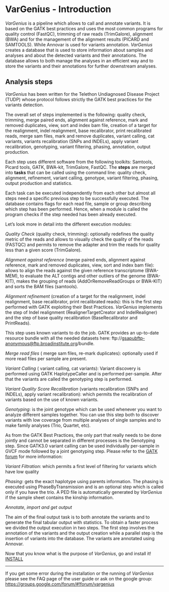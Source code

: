 # VarGenius - Introduction

*VarGenius* is a pipeline which allows to call and annotate variants. It is based on the GATK best practices and uses the most common programs for quality control (FastQC), trimming of raw reads (TrimGalore), alignment (BWA) and for the management of the alignment results (PICARD and SAMTOOLS). While Annovar is used for variants annotation. 
*VarGenius* creates a database that is used to store information about samples and analyses and about the detected variants and their annotations.
The database allows to both manage the analyses in an efficient way and to store the variants and their annotations for further downstream analyses.

## Analysis steps

*VarGenius* has been written for the Telethon Undiagnosed Disease Project (TUDP) whose protocol follows strictly the GATK best practices for the variants detection. 

The overall set of steps implemented is the following: quality check, trimming, merge paired ends, alignment against reference, mark and removed duplicates, view, sort and index bam file, creation of a target for the realignment, indel realignment, base recalibrator, print recalibrated reads, merge sam files, mark and remove duplicates, variant calling, cat variants, variants recalibration (SNPs and INDELs), apply variant recalibration, genotyping, variant filtering, phasing, annotation, output production.

Each step uses different software from the following toolkits: Samtools, Picard tools, GATK, BWA-kit, TrimGalore, FastQC. The **steps** are merged into **tasks** that can be called using the command line: quality check, alignment, refinement, variant calling, genotype, variant filtering, phasing, output production and statistics.

Each task can be executed independently from each other but almost all steps need a specific previous step to be successfully executed.
The database contains flags for each read file, sample or group describing which step has been performed. Hence, when a module is called the program checks if the step needed has been already executed.

Let’s look more in detail into the different execution modules:

*Quality Check* (quality check, trimming): optionally redefines the quality metric of the reads and allows to visually check the quality of the reads (FASTQC) and permits to remove the adapter and trim the reads for quality less than a given score (TrimGalore).

*Alignment against reference* (merge paired ends, alignment against reference, mark and removed duplicates, view, sort and index bam file): allows to align the reads against the given reference transcriptome (BWA-MEM), to evaluate the ALT contigs and other outliers of the genome (BWA-KIT), makes the grouping of reads (AddOrRemoveReadGroups or BWA-KIT) and sorts the BAM files (samtools).

*Alignment refinement* (creation of a target for the realignment, indel realignment, base recalibrator, print recalibrated reads): this is the first step performed with GATK exploiting their Best Practices. *VarGenius* implements the step of Indel realignment (RealignerTargetCreator and IndelRealigner) and the step of base quality recalibration (BaseRecalibrator and PrintReads).

This step uses known variants to do the job. GATK provides an up-to-date resource bundle with all the needed datasets here: ftp://gsapubftp-anonymous@ftp.broadinstitute.org/bundle.

*Merge read files* ( merge sam files, re-mark duplicates): optionally used if more read files per sample are present.

*Variant Calling* ( variant calling, cat variants): Variant discovery is performed using GATK HaplotypeCaller and is performed per-sample. After that the variants are called the genotyping step is performed.

*Variant Quality Score Recalibration* (variants recalibration (SNPs and INDELs), apply variant recalibration): which permits the recalibration of variants based on the use of known variants.

*Genotyping*: is the joint genotype which can be used whenever you want to analyze different samples together. You can use this step both to discover variants with low coverage from multiple analyses of single samples and to make family analyses (Trio, Quartet, etc).

As from the GATK Best Practices, the only part that really needs to be done jointly and cannot be separated in different processes is the Genotyping step. Since GATK3.0 variant calling can be used individually per-sample in GVCF mode followed by a joint genotyping step.
Please refer to the [GATK forum](http://gatkforums.broadinstitute.org/gatk/discussion/3670/the-benefit-of-using-a-cohort) for more information:

*Variant Filtration*: which permits a first level of filtering for variants which have low quality

*Phasing*: gets the exact haplotype using parents information. The phasing is executed using PhaseByTransmission and is an optional step which is called only if you have the trio. A PED file is automatically generated by *VarGenius* if the sample sheet contains the kinship information.

*Annotate, import and get output*

The aim of the final output task is to both annotate the variants and to generate the final tabular output with statistics.
To obtain a faster process we divided the output execution in two steps. The first step involves the annotation of the variants and the output creation while a parallel step is the insertion of variants into the database.
The variants are annotated using Annovar.



Now that you know what is the purpose of *VarGenius*, go and install it! [INSTALL](https://github.com/frankMusacchia/VarGenius/blob/master/GUIDE/INSTALL.md)

---------------------------------

If you get some error during the installation or the running of *VarGenius* please see the FAQ page of the user guide or ask on the google group: https://groups.google.com/forum/#!forum/vargenius
